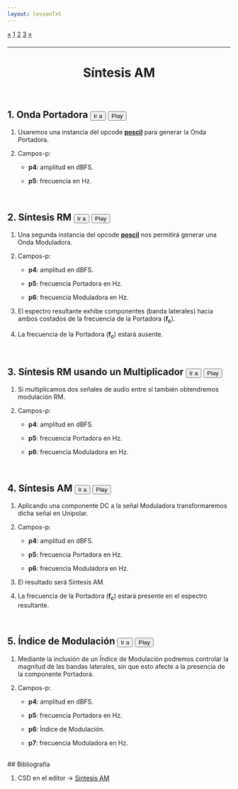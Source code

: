```yaml
---
layout: lessonTxt
---
```

<div class="paginationDiv">
<div class="pagination">
  <a href="#">&laquo;</a>
  <a class="active" href="#">1</a>
  <a onclick="loadOnClick('{{site.baseurl}}/lessons/sintesis_aditiva/side_projects/sintesis_am/Capitulo1/am_1.1/b/', 'am_1.1-b.html','am_1.1-b.csd', false)" href="javascript:void(0);">2</a>
  <a onclick="loadOnClick('{{site.baseurl}}/lessons/sintesis_aditiva/side_projects/sintesis_am/Capitulo1/am_1.1/c/', 'am_1.1-c.html','am_1.1-c.csd', false)" href="javascript:void(0);">3</a>
  <a onclick="loadOnClick('{{site.baseurl}}/lessons/sintesis_aditiva/side_projects/sintesis_am/Capitulo1/am_1.1/b/', 'am_1.1-b.html','am_1.1-b.csd', false)" href="javascript:void(0);">&raquo;</a>
</div>
</div>
<br style="display: block; content: ''; margin-top: 20px;">
<hr>
<br style="display: block; content: ''; margin-top: 40px;">

# <center> Síntesis AM</center>

<br>

<script> 
function jumpToLine(init, end) { 
 editor.setSelection({line: init, ch:0}, {line: end});
 editor.scrollIntoView({line: init-2, ch:0});
}

 
function play(i) {
    var csd = ""
    if (i == 1)
      csd = "<CsScore>\na 0 0 19\n f 1 19 8192 10 1\n i 1 19 3 -12 440\ne";
    else if (i == 2)
      csd = "<CsScore>\na 0 0 19\n f 1 19 8192 10 1\n i 2 19 3 -12 440 200\ne";
    else if (i == 3)
      csd = "<CsScore>\na 0 0 19\n f 1 19 8192 10 1\n i 3 19 3 -12 440 200\ne";
    else if (i == 4)
      csd = "<CsScore>\na 0 0 19\n f 1 19 8192 10 1\n i 4 19 3 -12 440 200\ne";
    else if (i == 5)
      csd = "<CsScore>\na 0 0 19\n f 1 19 8192 10 1\n i 5 19 3 -12 440 2 200\ne";
    var txt = editor.getValue();
    txt = txt.replace(/<CsScore>/, csd);

     csound.stop();
     csound.Csound.setOption("-r" + window.parent.csound.Csound.getaudioContext().sampleRate);
     csound.CompileCsdText(txt);
 	 csound.Play();
}

</script>


## 1. Onda Portadora  <button onclick="jumpToLine(4,15)">Ir a</button> <button onclick="play(1)">Play</button>

1. Usaremos una instancia del opcode <a href="http://www.csounds.com/manual/html/poscil.html"><b>poscil</b></a> para generar la Onda Portadora.

2. Campos-p:

      - <b>p4</b>: amplitud en dBFS.

      - <b>p5</b>: frecuencia en Hz.

<br>

## 2. Síntesis RM  <button onclick="jumpToLine(17,30)">Ir a</button> <button onclick="play(2)">Play</button>


1. Una segunda instancia del opcode <a href="http://www.csounds.com/manual/html/poscil.html"><b>poscil</b></a> nos permitirá generar una Onda Moduladora.

2. Campos-p:

      - <b>p4</b>: amplitud en dBFS.

      - <b>p5</b>: frecuencia Portadora en Hz.

      - <b>p6</b>: frecuencia Moduladora en Hz.

3. El espectro resultante exhibe componentes (banda laterales) hacia ambos costados de la frecuencia de la Portadora (<b>f<sub>c</sub></b>).

4. La frecuencia de la Portadora (<b>f<sub>c</sub></b>) estará ausente.

<br>

## 3. Síntesis RM usando un Multiplicador <button onclick="jumpToLine(32,45)">Ir a</button> <button onclick="play(3)">Play</button>


1. Si multiplicamos dos señales de audio entre sí también obtendremos modulación RM.

2. Campos-p:

      - <b>p4</b>: amplitud en dBFS.

      - <b>p5</b>: frecuencia Portadora en Hz.

      - <b>p6</b>: frecuencia Moduladora en Hz.


<br>

## 4. Síntesis AM <button onclick="jumpToLine(47,60)">Ir a</button> <button onclick="play(4)">Play</button>


1. Aplicando una componente DC a la señal Moduladora transformaremos dicha señal en Unipolar. 

2. Campos-p:

      - <b>p4</b>: amplitud en dBFS.

      - <b>p5</b>: frecuencia Portadora en Hz.

      - <b>p6</b>: frecuencia Moduladora en Hz.

3. El resultado será Síntesis AM.

4. La frecuencia de la Portadora (<b>f<sub>c</sub></b>) estará presente en el espectro resultante.

<br>


## 5. Índice de Modulación  <button onclick="jumpToLine(62,75)">Ir a</button> <button onclick="play(5)">Play</button>

1. Mediante la inclusión de un Índice de Modulación podremos controlar la magnitud de las bandas laterales, sin que esto afecte a la presencia de la componente Portadora.

2. Campos-p:

      - <b>p4</b>: amplitud en dBFS.

      - <b>p5</b>: frecuencia Portadora en Hz.

      - <b>p6</b>: Índice de Modulación.

      - <b>p7</b>: frecuencia Moduladora en Hz.

<br>
## Bibliografía

1. CSD en el editor -> <a href="{{site.baseurl}}/lessons/sintesis_aditiva/side_projects/sintesis_am/Capitulo1/am_1.1/a/am_1.1-a.csd">Síntesis AM</a>

<br>

